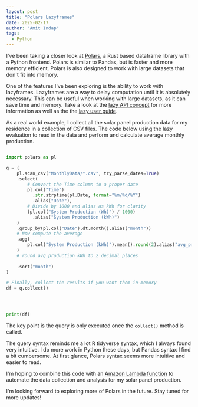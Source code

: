 ```yaml
---
layout: post
title: "Polars Lazyframes"
date: 2025-02-17
author: "Amit Indap"
tags:
  - Python
---
```


I've been taking a closer look at [Polars](https://pola.rs/), a Rust based dataframe library with a Python frontend. Polars is similar to Pandas, but is faster and more memory efficient. Polars is also designed to work with large datasets that don't fit into memory.

One of the features I've been exploring is the ability to work with lazyframes. Lazyframes are a way to delay computation until it is absolutely necessary. This can be useful when working with large datasets, as it can save time and memory. Take a look at the [lazy API concept](https://docs.pola.rs/user-guide/concepts/lazy-api/) for more information as well as the the [lazy user guide](https://docs.pola.rs/user-guide/lazy/).

As a real world example, I collect all the solar panel production data for my residence in a collection of CSV files. The code below using the lazy evaluation to read in the data and perform and calculate average monthly production. 

```python

import polars as pl

q = (
    pl.scan_csv("MonthlyData/*.csv", try_parse_dates=True)
    .select(
        # Convert the Time column to a proper date
        pl.col("Time")
          .str.strptime(pl.Date, format="%m/%d/%Y")
          .alias("Date"),
        # Divide by 1000 and alias as kWh for clarity
        (pl.col("System Production (Wh)") / 1000)
          .alias("System Production (kWh)")
    )
    .group_by(pl.col("Date").dt.month().alias("month"))
    # Now compute the average
    .agg(
        pl.col("System Production (kWh)").mean().round(2).alias("avg_production_kWh")
    )
    # round avg_production_kWh to 2 decimal places
    
    .sort("month")
)

# Finally, collect the results if you want them in-memory
df = q.collect()




print(df)

```

The key point is the query is only executed once the `collect()` method is called. 

The query syntax reminds me a lot R tidyverse syntax, which I always found very intuitive. 
I do more work in Python these days, but Pandas syntax I find a bit cumbersome. At first glance, Polars syntax seems more intuitive and easier to read.

I'm hoping to combine this code with an [Amazon Lambda function](https://indapa.github.io/2025/01/23/AWS-Lambda.html) to automate the data collection and analysis for my solar panel production.



I'm looking forward to exploring more of Polars in the future. Stay tuned for more updates!

